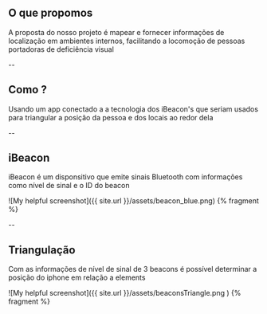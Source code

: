 ## O que propomos

A proposta do nosso projeto é mapear e fornecer informações de localização em
ambientes internos, facilitando a locomoção de pessoas portadoras de deficiência
visual


--

## Como ?

Usando um app conectado a a tecnologia dos iBeacon's que seriam usados para
triangular a posição da pessoa e dos locais ao redor dela

--

## iBeacon

iBeacon é um disponsitivo que emite sinais Bluetooth com informações como nível
de sinal e o ID do beacon

![My helpful screenshot]({{ site.url }}/assets/beacon_blue.png) {% fragment %}

--

## Triangulação

Com as informações de nível de sinal de 3 beacons é possível determinar a posição
do iphone em relação a elements

![My helpful screenshot]({{ site.url }}/assets/beaconsTriangle.png ) {% fragment %}
